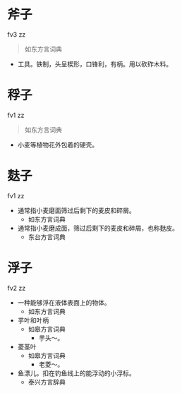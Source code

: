 # 斧子
fv3 zz
> 如东方言词典
- 工具。铁制，头呈楔形，口锋利，有柄。用以砍砟木料。

# 稃子
fv1 zz
> 如东方言词典
- 小麦等植物花外包着的硬壳。

# 麸子
fv1 zz
+ 通常指小麦磨面筛过后剩下的麦皮和碎屑。
  * 如东方言词典
+ 通常指小麦磨成面，筛过后剩下的麦皮和碎屑，也称麸皮。
  * 东台方言词典

# 浮子
fv2 zz
+ 一种能够浮在液体表面上的物体。
  * 如东方言词典
+ 芋叶和叶柄
  * 如皋方言词典
    - 芋头～。
+ 菱茎叶
  * 如皋方言词典
    - 老菱～。
+ 鱼漂儿。扣在钓鱼线上的能浮动的小浮标。
  * 泰兴方言辞典
